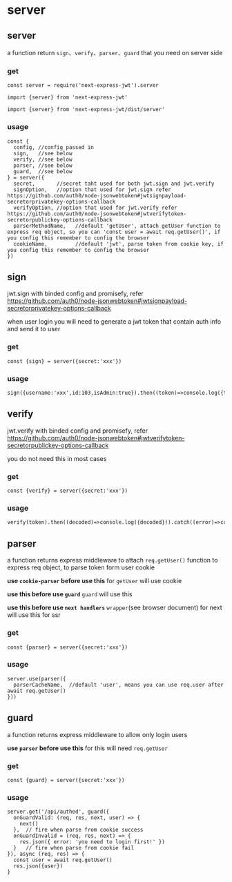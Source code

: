 # server

## server

a function return `sign`、`verify`、`parser`、`guard` that you need on server side

### get

```
const server = require('next-express-jwt').server

import {server} from 'next-express-jwt'

import {server} from 'next-express-jwt/dist/server'

```

### usage

```
const {
  config, //config passed in
  sign,   //see below
  verify, //see below
  parser, //see below
  guard,  //see below
} = server({
  secret,       //secret taht used for both jwt.sign and jwt.verify
  signOption,   //option that used for jwt.sign refer https://github.com/auth0/node-jsonwebtoken#jwtsignpayload-secretorprivatekey-options-callback
  verifyOption, //option that used for jwt.verify refer https://github.com/auth0/node-jsonwebtoken#jwtverifytoken-secretorpublickey-options-callback
  parserMethodName,   //default 'getUser', attach getUser function to express req object, so you can 'const user = await req.getUser()', if you config this remember to config the browser
  cookieName,         //default 'jwt', parse token from cookie key, if you config this remember to config the browser
})
```

## sign

jwt.sign with binded config and promisefy, refer https://github.com/auth0/node-jsonwebtoken#jwtsignpayload-secretorprivatekey-options-callback

when user login you will need to generate a jwt token that contain auth info and send it to user

### get

```
const {sign} = server({secret:'xxx'})
```

### usage

```
sign({username:'xxx',id:103,isAdmin:true}).then((token)=>console.log({token})).catch((error)=>console.log({error}))
```


## verify

jwt.verify with binded config and promisefy, refer https://github.com/auth0/node-jsonwebtoken#jwtverifytoken-secretorpublickey-options-callback

you do not need this in most cases

### get

```
const {verify} = server({secret:'xxx'})
```

### usage

```
verify(token).then((decoded)=>console.log({decoded})).catch((error)=>console.log({error}))
```

## parser

a function returns express middleware to attach `req.getUser()` function to express req object, to parse token form user cookie

**use `cookie-parser` before use this** for `getUser` will use cookie

**use this before use `guard`** `guard` will use this

**use this before use `next handlers`** `wrapper`(see browser document) for next will use this for ssr

### get

```
const {parser} = server({secret:'xxx'})
```

### usage

```
server.use(parser({
  parserCacheName,  //default 'user', means you can use req.user after await req.getUser()
}))
```

## guard

a function returns express middleware to allow only login users

**use `parser` before use this** for this will need `req.getUser`

### get

```
const {guard} = server({secret:'xxx'})
```

### usage

```
server.get('/api/authed', guard({
  onGuardValid: (req, res, next, user) => {
    next()
  },  // fire when parse from cookie success
  onGuardInvalid = (req, res, next) => {
    res.json({ error: 'you need to login first!' })
  }   // fire when parse from cookie fail
}), async (req, res) => {
  const user = await req.getUser()
  res.json({user})
}
```


